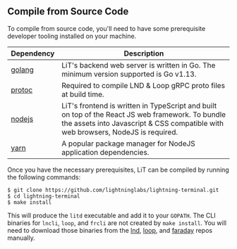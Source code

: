 ## Compile from Source Code

To compile from source code, you'll need to have some prerequisite developer tooling
installed on your machine.

| Dependency                                          | Description                                                                                                                                                                          |
| --------------------------------------------------- | ------------------------------------------------------------------------------------------------------------------------------------------------------------------------------------ |
| [golang](https://golang.org/doc/install)            | LiT's backend web server is written in Go. The minimum version supported is Go v1.13.                                                                                                |
| [protoc](https://grpc.io/docs/protoc-installation/) | Required to compile LND & Loop gRPC proto files at build time.                                                                                                                        |
| [nodejs](https://nodejs.org/en/download/)           | LiT's frontend is written in TypeScript and built on top of the React JS web framework. To bundle the assets into Javascript & CSS compatible with web browsers, NodeJS is required. |
| [yarn](https://classic.yarnpkg.com/en/docs/install) | A popular package manager for NodeJS application dependencies.                                                                                                                        |

Once you have the necessary prerequisites, LiT can be compiled by running the following
commands:

```shell script
$ git clone https://github.com/lightninglabs/lightning-terminal.git
$ cd lightning-terminal
$ make install
```

This will produce the `litd` executable and add it to your `GOPATH`. The CLI binaries for
`lncli`, `loop`, and `frcli` are not created by `make install`. You will need to download
those binaries from the [lnd](https://github.com/lightningnetwork/lnd/releases),
[loop](https://github.com/lightninglabs/loop/releases), and
[faraday](https://github.com/lightninglabs/faraday/releases) repos manually.
